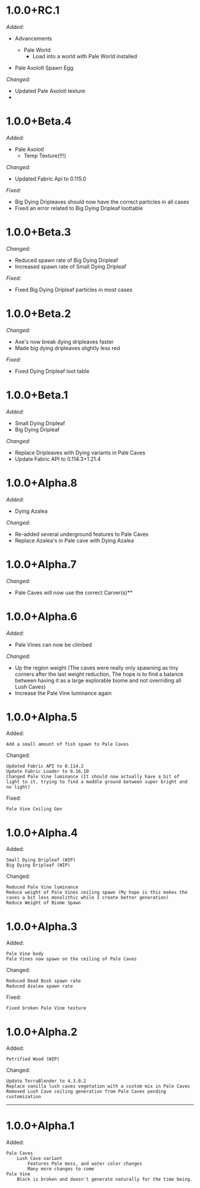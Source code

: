 1.0.0+RC.1
=

_Added:_

* Advancements
  * Pale World
    * Load into a world with Pale World installed

* Pale Axolotl Spawn Egg

_Changed:_

* Updated Pale Axolotl texture
* 


1.0.0+Beta.4
=

_Added:_

* Pale Axolotl
  * Temp Texture(!!!)

_Changed:_

* Updated Fabric Api to 0.115.0

_Fixed:_

* Big Dying Dripleaves should now have the correct particles in all cases
* Fixed an error related to Big Dying Dripleaf loottable


1.0.0+Beta.3
=

_Changed:_

* Reduced spawn rate of Big Dying Dripleaf
* Increased spawn rate of Small Dying Dripleaf

_Fixed:_

* Fixed Big Dying Dripleaf particles in most cases


1.0.0+Beta.2
=

_Changed:_

* Axe's now break dying dripleaves faster
* Made big dying dripleaves slightly less red

_Fixed:_

* Fixed Dying Dripleaf loot table


1.0.0+Beta.1
=

_Added:_

* Small Dying Dripleaf
* Big Dying Dripleaf

_Changed:_

* Replace Dripleaves with Dying variants in Pale Caves
* Update Fabric API to 0.114.3+1.21.4


1.0.0+Alpha.8
=
_Added:_
* Dying Azalea

_Changed:_

* Re-added several underground features to Pale Caves
* Replace Azalea's in Pale cave with Dying Azalea


1.0.0+Alpha.7
=

_Changed:_

* Pale Caves will now use the correct Carver(s)**

1.0.0+Alpha.6
=
_Added:_

* Pale Vines can now be climbed

_Changed:_
    
* Up the region weight (The caves were really only spawning as tiny corners after the last weight reduction, The hope is to find a balance between having it as a large explorable biome and not overriding all Lush Caves)
* Increase the Pale Vine luminance again

1.0.0+Alpha.5
=
Added:
    
    Add a small amount of fish spawn to Pale Caves

Changed:
    
    Updated Fabric API to 0.114.2
    Update Fabric Loader to 0.16.10
    Changed Pale Vine luminance (It should now actually have a bit of light to it, trying to find a moddle ground between super bright and no light)
Fixed:

    Pale Vine Ceiling Gen



1.0.0+Alpha.4
=
Added:

    Small Dying Dripleaf (WIP)
    Big Dying Dripleaf (WIP)

Changed:

    Reduced Pale Vine luminance
    Reduce weight of Pale Vines ceiling spawn (My hope is this makes the caves a bit less monolithic while I create better generation)
    Reduce Weight of Biome Spawn

1.0.0+Alpha.3
=
Added:
    
    Pale Vine body
    Pale Vines now spawn on the ceiling of Pale Caves

Changed:

    Reduced Dead Bush spawn rate
    Reduced Azalea spawn rate

Fixed:

    Fixed broken Pale Vine texture

1.0.0+Alpha.2
=
Added:
        
    Petrified Wood (WIP)

Changed:
    
    Update TerraBlender to 4.3.0.2
    Replace vanilla lush caves vegetation with a custom mix in Pale Caves
    Removed Lush Cave ceiling generation from Pale Caves pending customization

    


----------------
1.0.0+Alpha.1
=
Added:

    Pale Caves
        Lush Cave variant
            Features Pale moss, and water color changes
            Many more changes to come
    Pale Vine
        Block is broken and doesn't generate naturally for the time being.

